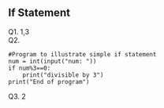 ## If Statement
Q1. 1,3
<br>
Q2. 
```
#Program to illustrate simple if statement
num = int(input("num: "))
if num%3==0:
	print("divisible by 3")
print("End of program")
```
Q3. 2
